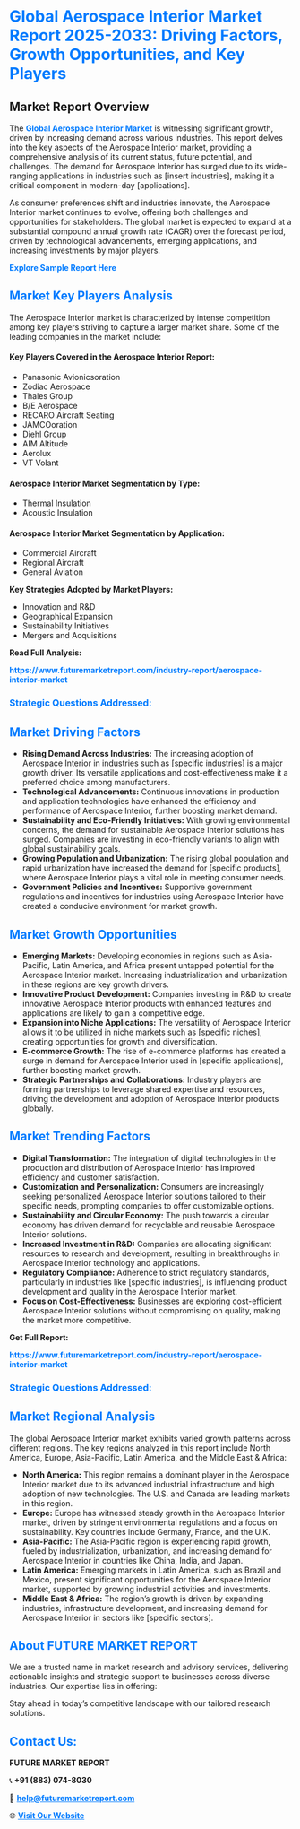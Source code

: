 <h1 style="color: #007BFF;">Global Aerospace Interior Market Report 2025-2033: Driving Factors, Growth Opportunities, and Key Players</h1>

<section id="overview">
<h2>Market Report Overview</h2>
<p>The <a href="https://www.futuremarketreport.com/industry-report/aerospace-interior-market" style="color: #007BFF; text-decoration: none;"><strong>Global Aerospace Interior Market</strong></a> is witnessing significant growth, driven by increasing demand across various industries. This report delves into the key aspects of the Aerospace Interior market, providing a comprehensive analysis of its current status, future potential, and challenges. The demand for Aerospace Interior has surged due to its wide-ranging applications in industries such as [insert industries], making it a critical component in modern-day [applications].</p>
<p>As consumer preferences shift and industries innovate, the Aerospace Interior market continues to evolve, offering both challenges and opportunities for stakeholders. The global market is expected to expand at a substantial compound annual growth rate (CAGR) over the forecast period, driven by technological advancements, emerging applications, and increasing investments by major players.</p>
</section>

<section id="overview">
<p><a href="https://www.futuremarketreport.com/request-sample/reportId=105863" style="color: #007BFF; text-decoration: none;"><strong>Explore Sample Report Here</strong></a></p>
</section>

<section id="key-players">
<h2 style="color: #007BFF;">Market Key Players Analysis</h2>
<p>The Aerospace Interior market is characterized by intense competition among key players striving to capture a larger market share. Some of the leading companies in the market include:</p>
<h4>Key Players Covered in the Aerospace Interior Report:</h4>
<ul><li>Panasonic Avionicsoration</li><li>Zodiac Aerospace</li><li>Thales Group</li><li>B/E Aerospace</li><li>RECARO Aircraft Seating</li><li>JAMCOoration</li><li>Diehl Group</li><li>AIM Altitude</li><li>Aerolux</li><li>VT Volant</li></ul>
<h4>Aerospace Interior Market Segmentation by Type:</h4>
<ul><li>Thermal Insulation</li><li>Acoustic Insulation</li></ul>

<h4>Aerospace Interior Market Segmentation by Application:</h4>
<ul><li>Commercial Aircraft</li><li>Regional Aircraft</li><li>General Aviation</li></ul>
<p><strong>Key Strategies Adopted by Market Players:</strong></p>
<ul>
<li>Innovation and R&D</li>
<li>Geographical Expansion</li>
<li>Sustainability Initiatives</li>
<li>Mergers and Acquisitions</li>
</ul>
</section>

<section>
<p><strong>Read Full Analysis: </strong></p><a href="https://www.futuremarketreport.com/industry-report/aerospace-interior-market" style="color: #007BFF; text-decoration: none;"><strong>https://www.futuremarketreport.com/industry-report/aerospace-interior-market</strong></a>
<h3 style="color: #007BFF;">Strategic Questions Addressed:</h3>
</section>

<section id="driving-factors">
<h2 style="color: #007BFF;">Market Driving Factors</h2>
<ul>
<li><strong>Rising Demand Across Industries:</strong> The increasing adoption of Aerospace Interior in industries such as [specific industries] is a major growth driver. Its versatile applications and cost-effectiveness make it a preferred choice among manufacturers.</li>
<li><strong>Technological Advancements:</strong> Continuous innovations in production and application technologies have enhanced the efficiency and performance of Aerospace Interior, further boosting market demand.</li>
<li><strong>Sustainability and Eco-Friendly Initiatives:</strong> With growing environmental concerns, the demand for sustainable Aerospace Interior solutions has surged. Companies are investing in eco-friendly variants to align with global sustainability goals.</li>
<li><strong>Growing Population and Urbanization:</strong> The rising global population and rapid urbanization have increased the demand for [specific products], where Aerospace Interior plays a vital role in meeting consumer needs.</li>
<li><strong>Government Policies and Incentives:</strong> Supportive government regulations and incentives for industries using Aerospace Interior have created a conducive environment for market growth.</li>
</ul>
</section>

<section id="growth-opportunities">
<h2 style="color: #007BFF;">Market Growth Opportunities</h2>
<ul>
<li><strong>Emerging Markets:</strong> Developing economies in regions such as Asia-Pacific, Latin America, and Africa present untapped potential for the Aerospace Interior market. Increasing industrialization and urbanization in these regions are key growth drivers.</li>
<li><strong>Innovative Product Development:</strong> Companies investing in R&D to create innovative Aerospace Interior products with enhanced features and applications are likely to gain a competitive edge.</li>
<li><strong>Expansion into Niche Applications:</strong> The versatility of Aerospace Interior allows it to be utilized in niche markets such as [specific niches], creating opportunities for growth and diversification.</li>
<li><strong>E-commerce Growth:</strong> The rise of e-commerce platforms has created a surge in demand for Aerospace Interior used in [specific applications], further boosting market growth.</li>
<li><strong>Strategic Partnerships and Collaborations:</strong> Industry players are forming partnerships to leverage shared expertise and resources, driving the development and adoption of Aerospace Interior products globally.</li>
</ul>
</section>

<section id="trending-factors">
<h2 style="color: #007BFF;">Market Trending Factors</h2>
<ul>
<li><strong>Digital Transformation:</strong> The integration of digital technologies in the production and distribution of Aerospace Interior has improved efficiency and customer satisfaction.</li>
<li><strong>Customization and Personalization:</strong> Consumers are increasingly seeking personalized Aerospace Interior solutions tailored to their specific needs, prompting companies to offer customizable options.</li>
<li><strong>Sustainability and Circular Economy:</strong> The push towards a circular economy has driven demand for recyclable and reusable Aerospace Interior solutions.</li>
<li><strong>Increased Investment in R&D:</strong> Companies are allocating significant resources to research and development, resulting in breakthroughs in Aerospace Interior technology and applications.</li>
<li><strong>Regulatory Compliance:</strong> Adherence to strict regulatory standards, particularly in industries like [specific industries], is influencing product development and quality in the Aerospace Interior market.</li>
<li><strong>Focus on Cost-Effectiveness:</strong> Businesses are exploring cost-efficient Aerospace Interior solutions without compromising on quality, making the market more competitive.</li>
</ul>
</section>

<section>
<p><strong>Get Full Report: </strong></p><a href="https://www.futuremarketreport.com/industry-report/aerospace-interior-market" style="color: #007BFF; text-decoration: none;"><strong>https://www.futuremarketreport.com/industry-report/aerospace-interior-market</strong></a>
<h3 style="color: #007BFF;">Strategic Questions Addressed:</h3>
</section>


<section id="regional-analysis">
<h2 style="color: #007BFF;">Market Regional Analysis</h2>
<p>The global Aerospace Interior market exhibits varied growth patterns across different regions. The key regions analyzed in this report include North America, Europe, Asia-Pacific, Latin America, and the Middle East & Africa:</p>
<ul>
<li><strong>North America:</strong> This region remains a dominant player in the Aerospace Interior market due to its advanced industrial infrastructure and high adoption of new technologies. The U.S. and Canada are leading markets in this region.</li>
<li><strong>Europe:</strong> Europe has witnessed steady growth in the Aerospace Interior market, driven by stringent environmental regulations and a focus on sustainability. Key countries include Germany, France, and the U.K.</li>
<li><strong>Asia-Pacific:</strong> The Asia-Pacific region is experiencing rapid growth, fueled by industrialization, urbanization, and increasing demand for Aerospace Interior in countries like China, India, and Japan.</li>
<li><strong>Latin America:</strong> Emerging markets in Latin America, such as Brazil and Mexico, present significant opportunities for the Aerospace Interior market, supported by growing industrial activities and investments.</li>
<li><strong>Middle East & Africa:</strong> The region’s growth is driven by expanding industries, infrastructure development, and increasing demand for Aerospace Interior in sectors like [specific sectors].</li>
</ul>
</section>

<footer>
<h2 style="color: #007BFF;">About FUTURE MARKET REPORT</h2>
<p>We are a trusted name in market research and advisory services, delivering actionable insights and strategic support to businesses across diverse industries. Our expertise lies in offering:</p>

<p>Stay ahead in today’s competitive landscape with our tailored research solutions.</p>

<h2 style="color: #007BFF;">Contact Us:</h2>
<p><strong>FUTURE MARKET REPORT</strong></p>
<p>📞 <strong>+91 (883) 074-8030</strong></p>
<p>📧 <strong><a href="mailto:help@futuremarketreport.com" style="color: #007BFF;">help@futuremarketreport.com</a></strong></p>
<p>🌐 <strong><a href="https://www.futuremarketreport.com/" style="color: #007BFF;">Visit Our Website</a></strong></p>
</footer>